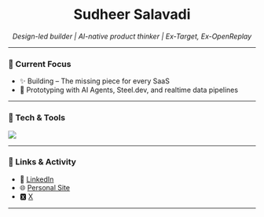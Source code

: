 <h1 align="center">Sudheer Salavadi </h1>
<p align="center"><em>Design-led builder | AI-native product thinker | Ex-Target, Ex-OpenReplay</em></p>

---

### 🚀 Current Focus
- ✨ Building – The missing piece for every SaaS
- 🤖 Prototyping with AI Agents, Steel.dev, and realtime data pipelines

---

### 🧰 Tech & Tools
<img src="https://skillicons.dev/icons?i=figma,html,css,tailwind,astro,react,ts,nextjs,sentry,postgres,fastapi,python,supabase" />

---

### 🔗 Links & Activity
- 💼 [LinkedIn](https://linkedin.com/in/sudheer-salavadi)
- 🌐 [Personal Site](https://salavadi.online)
- 🆇 [X](https://x.com/sudheersalavadi)

---

